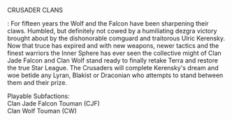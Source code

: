 CRUSADER CLANS

: For fifteen years the Wolf and the Falcon have been sharpening their claws. Humbled, but definitely not cowed by a humiliating dezgra victory brought about by the dishonorable comguard and traitorous Ulric Kerensky. Now that truce has expired and with new weapons, newer tactics and the finest warriors the Inner Sphere has ever seen the collective might of Clan Jade Falcon and Clan Wolf stand ready to finally retake Terra and restore the true Star League. The Crusaders will complete Kerensky's dream and woe betide any Lyran, Blakist or Draconian who attempts to stand between them and their prize. 

Playable Subfactions:
<br>Clan Jade Falcon Touman (CJF)
<br>Clan Wolf Touman (CW)
